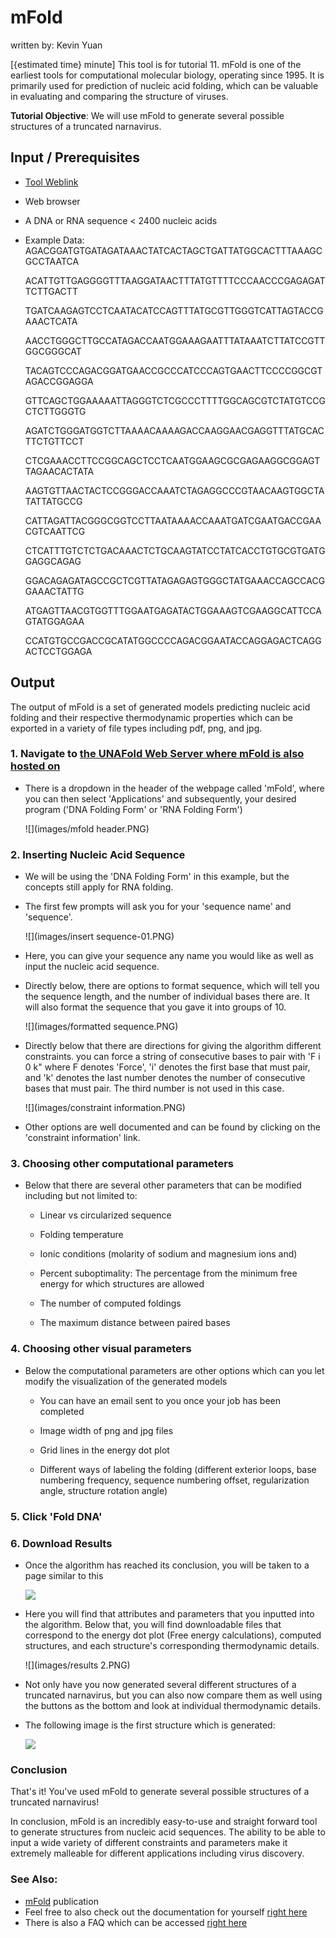 # mFold

written by: Kevin Yuan

[{estimated time} minute] This tool is for tutorial 11. mFold is one of the earliest tools for computational molecular biology, operating since 1995. It is primarily used for prediction of nucleic acid folding, which can be valuable in evaluating and comparing the structure of viruses.

**Tutorial Objective**: We will use mFold to generate several possible structures of a truncated narnavirus.

## Input / Prerequisites

-   [Tool Weblink](http://www.unafold.org//)

-   Web browser

-   A DNA or RNA sequence \< 2400 nucleic acids

-   Example Data: AGACGGATGTGATAGATAAACTATCACTAGCTGATTATGGCACTTTAAAGCGCCTAATCA

    ACATTGTTGAGGGGTTTAAGGATAACTTTATGTTTTCCCAACCCGAGAGATTCTTGACTT

    TGATCAAGAGTCCTCAATACATCCAGTTTATGCGTTGGGTCATTAGTACCGAAACTCATA

    AACCTGGGCTTGCCATAGACCAATGGAAAGAATTTATAAATCTTATCCGTTGGCGGGCAT

    TACAGTCCCAGACGGATGAACCGCCCATCCCAGTGAACTTCCCCGGCGTAGACCGGAGGA

    GTTCAGCTGGAAAAATTAGGGTCTCGCCCTTTTGGCAGCGTCTATGTCCGCTCTTGGGTG

    AGATCTGGGATGGTCTTAAAACAAAAGACCAAGGAACGAGGTTTATGCACTTCTGTTCCT

    CTCGAAACCTTCCGGCAGCTCCTCAATGGAAGCGCGAGAAGGCGGAGTTAGAACACTATA

    AAGTGTTAACTACTCCGGGACCAAATCTAGAGGCCCGTAACAAGTGGCTATATTATGCCG

    CATTAGATTACGGGCGGTCCTTAATAAAACCAAATGATCGAATGACCGAACGTCAATTCG

    CTCATTTGTCTCTGACAAACTCTGCAAGTATCCTATCACCTGTGCGTGATGGAGGCAGAG

    GGACAGAGATAGCCGCTCGTTATAGAGAGTGGGCTATGAAACCAGCCACGGAAACTATTG

    ATGAGTTAACGTGGTTTGGAATGAGATACTGGAAAGTCGAAGGCATTCCAGTATGGAGAA

    CCATGTGCCGACCGCATATGGCCCCAGACGGAATACCAGGAGACTCAGGACTCCTGGAGA

## Output

The output of mFold is a set of generated models predicting nucleic acid folding and their respective thermodynamic properties which can be exported in a variety of file types including pdf, png, and jpg.

### 1. Navigate to [the UNAFold Web Server where mFold is also hosted on](http://www.unafold.org/)

-   There is a dropdown in the header of the webpage called 'mFold', where you can then select 'Applications' and subsequently, your desired program ('DNA Folding Form' or 'RNA Folding Form')

    ![](images/mfold header.PNG)

### 2. Inserting Nucleic Acid Sequence

-   We will be using the 'DNA Folding Form' in this example, but the concepts still apply for RNA folding.

-   The first few prompts will ask you for your 'sequence name' and 'sequence'.

    ![](images/insert sequence-01.PNG)

-   Here, you can give your sequence any name you would like as well as input the nucleic acid sequence.

-   Directly below, there are options to format sequence, which will tell you the sequence length, and the number of individual bases there are. It will also format the sequence that you gave it into groups of 10.

    ![](images/formatted sequence.PNG)

-   Directly below that there are directions for giving the algorithm different constraints. you can force a string of consecutive bases to pair with 'F i 0 k" where F denotes 'Force', 'i' denotes the first base that must pair, and 'k' denotes the last number denotes the number of consecutive bases that must pair. The third number is not used in this case.

    ![](images/constraint information.PNG)

-   Other options are well documented and can be found by clicking on the 'constraint information' link.

### 3. Choosing other computational parameters

-   Below that there are several other parameters that can be modified including but not limited to:

    -   Linear vs circularized sequence

    -   Folding temperature

    -   Ionic conditions (molarity of sodium and magnesium ions and)

    -   Percent suboptimality: The percentage from the minimum free energy for which structures are allowed

    -   The number of computed foldings

    -   The maximum distance between paired bases

### 4. Choosing other visual parameters

-   Below the computational parameters are other options which can you let modify the visualization of the generated models

    -   You can have an email sent to you once your job has been completed

    -   Image width of png and jpg files

    -   Grid lines in the energy dot plot

    -   Different ways of labeling the folding (different exterior loops, base numbering frequency, sequence numbering offset, regularization angle, structure rotation angle)

### 5. Click 'Fold DNA'

### 6. Download Results

-   Once the algorithm has reached its conclusion, you will be taken to a page similar to this

    ![](images/results.PNG)

-   Here you will find that attributes and parameters that you inputted into the algorithm. Below that, you will find downloadable files that correspond to the energy dot plot (Free energy calculations), computed structures, and each structure's corresponding thermodynamic details.

    ![](images/results 2.PNG)

-   Not only have you now generated several different structures of a truncated narnavirus, but you can also now compare them as well using the buttons as the bottom and look at individual thermodynamic details.

-   The following image is the first structure which is generated:

    ![](images/structure.PNG)

### Conclusion

That's it! You've used mFold to generate several possible structures of a truncated narnavirus!

In conclusion, mFold is an incredibly easy-to-use and straight forward tool to generate structures from nucleic acid sequences. The ability to be able to input a wide variety of different constraints and parameters make it extremely malleable for different applications including virus discovery.

### See Also:

-   [mFold](https://academic.oup.com/nar/article/31/13/3406/2904217?login=false) publication
-   Feel free to also check out the documentation for yourself [right here](http://www.unafold.org/mfold/documentation/mfold-documentation.php#FLAT)
-   There is also a FAQ which can be accessed [right here](http://www.unafold.org/mfold/documentation/mfoldfaq.php)
